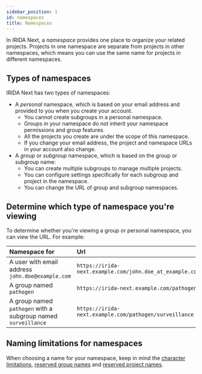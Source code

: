 ```yaml
---
sidebar_position: 1
id: namespaces
title: Namespaces
---
```


In IRIDA Next, a _namespace_ provides one place to organize your related projects. Projects in one namespace are separate from projects in other namespaces, which means you can use the same name for projects in different namespaces.

## Types of namespaces

IRIDA Next has two types of namespaces:

- A _personal_ namespace, which is based on your email address and provided to you when you create your account.
  - You cannot create subgroups in a personal namespace.
  - Groups in your namespace do not inherit your namespace permissions and group features.
  - All the projects you create are under the scope of this namespace.
  - If you change your email address, the project and namespace URLs in your account also change.
- A _group_ or _subgroup_ namespace, which is based on the group or subgroup name:
  - You can create multiple subgroups to manage multiple projects.
  - You can configure settings specifically for each subgroup and project in the namespace.
  - You can change the URL of group and subgroup namespaces.

## Determine which type of namespace you're viewing

To determine whether you're viewing a group or personal namespace, you can view the URL. For example:

| Namespace for                                                 | Url                                                      | Namespace                 |
| :------------------------------------------------------------ | :------------------------------------------------------- | :------------------------ |
| A user with email address `john.doe@example.com`              | `https://irida-next.example.com/john.doe_at_example.com` | `john.doe_at_example.com` |
| A group named `pathogen`                                      | `https://irida-next.example.com/pathogen`                | `pathogen`                |
| A group named `pathogen` with a subgroup named `surveillance` | `https://irida-next.example.com/pathogen/surveillance`   | `pathogen/surveillance`   |

## Naming limitations for namespaces

When choosing a name for your namespace, keep in mind the [character limitations](../project/projects/reserved-names#limitations-on-project-names), [reserved group names](../organization/groups/reserved-names) and [reserved project names](../project/projects/reserved-names#reserved-project-names).
